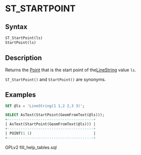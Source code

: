 # ST\_STARTPOINT

## Syntax

```sql
ST_StartPoint(ls)
StartPoint(ls)
```

## Description

Returns the [Point](../../../sql-statements/geometry-constructors/geometry-constructors/point.md) that is the start point of the[LineString](../../../sql-statements/geometry-constructors/geometry-constructors/linestring.md) value `ls`.

`ST_StartPoint()` and `StartPoint()` are synonyms.

## Examples

```sql
SET @ls = 'LineString(1 1,2 2,3 3)';

SELECT AsText(StartPoint(GeomFromText(@ls)));
+---------------------------------------+
| AsText(StartPoint(GeomFromText(@ls))) |
+---------------------------------------+
| POINT(1 1)                            |
+---------------------------------------+
```

GPLv2 fill\_help\_tables.sql
